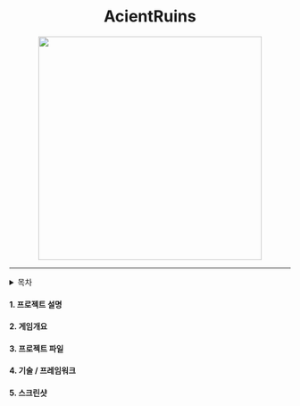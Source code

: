 # <div align=center> AcientRuins </div>
<div align=center> <img src="./ImageFolder/GamePoster.png" width="400" heigh="600"> </div>

-----
<details> #### <summary> 목차 </summary>
+ [프로젝트 설명](#1)
+ ##### 2. [게임개요](#2)
+ ##### 3. [프로젝트 파일](#3)
+ ##### 4. [기술 / 프레임워크](#4)
+ ##### 5. [스크린샷](#5)

</details>

#### 1. 프로젝트 설명 <a name ='1'></a>
#### 2. 게임개요 <a name ='2'></a>
#### 3. 프로젝트 파일 <a name ='3'></a>
#### 4. 기술 / 프레임워크 <a name ='4'></a>
#### 5. 스크린샷 <a name ='5'></a>
